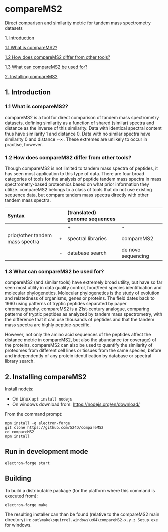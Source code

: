# compareMS2
Direct comparison and similarity metric for tandem mass spectrometry datasets

[1. Introduction](#Introduction)

   [1.1 What is compareMS2?](#11-What-is-compareMS2)
 
   [1.2 How does compareMS2 differ from other tools?](#12-How-does-compareMS2-differ-from-other-tools)
 
   [1.3 What can compareMS2 be used for?](#13-What-can-compareMS2-be-used-for)

[2. Installing compareMS2](#2-Installing-compareMS2)

<!-- toc -->

## 1. Introduction

### 1.1 What is compareMS2?

compareMS2 is a tool for direct comparison of tandem mass spectrometry datasets, defining similarity as a function of shared (similar) spectra and distance as the inverse of this similarity. Data with identical spectral content thus have similarity 1 and distance 0. Data with no similar spectra have similarity 0 and distance +∞. These extremes are unlikely to occur in practise, however.

### 1.2 How does compareMS2 differ from other tools?
Though compareMS2 is not limited to tandem mass spectra of peptides, it has seen most application to this type of data. There are four broad categories of tools for the analysis of peptide tandem mass spectra in mass spectrometry-based proteomics based on what prior information they utilize. compareMS2 belongs to a class of tools that do not use existing sequence data, but compare tandem mass spectra directly with other tandem mass spectra.

| Syntax    |   | (translated) genome sequences    |      |
| :---        |    :---     |          :---   |    :---   |
|    |   | + | - |
| prior/other tandem mass spectra     | +      | spectral libraries  | compareMS2 |
|   | -       | database search      | de novo sequencing|

### 1.3 What can compareMS2 be used for?

compareMS2 (and similar tools) have extremely broad utility, but have so far seen most utility in data quality control, food/feed species identification and molecular phylogenetics. Molecular phylogenetics is the study of evolution and relatedness of organisms, genes or proteins. The field dates back to 1960 using patterns of tryptic peptides separated by paper chromatography. compareMS2 is a 21st-century analogue, comparing patterns of tryptic peptides as analyzed by tandem mass spectrometry, with the difference that it can use thousands of peptides and that the tandem mass spectra are highly peptide-specific.

However, not only the amino acid sequences of the peptides affect the distance metric in compareMS2, but also the abundance (or coverage) of the proteins. compareMS2 can also be used to quantify the similarity of proteomes from different cell lines or tissues from the same species, before and independently of any protein identification by database or spectral library search.


## 2. Installing compareMS2

Install nodejs:

* On Linux `apt install nodejs`
* On windows download from: <https://nodejs.org/en/download/>

From the command prompt:

```text
npm install -g electron-forge
git clone https://github.com/524D/compareMS2
cd compareMS2
npm install
```

## Run in development mode

```text
electron-forge start
```

## Building

To build a distributable package (for the platform where this command is executed from):

```text
electron-forge make
```

The resulting installer can than be found (relative to the compareMS2 main directory) in:
`out\make\squirrel.windows\x64\compareMS2-x.y.z Setup.exe` for windows.
